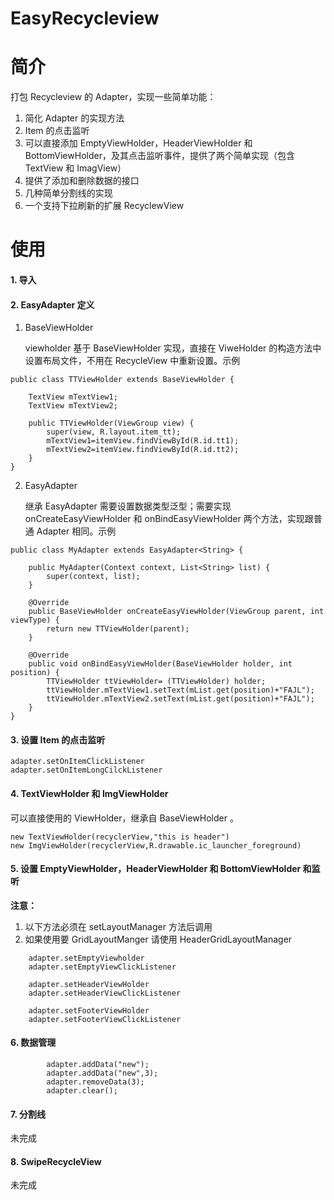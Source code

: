 # EasyRecycleview
# 简介
打包 Recycleview 的 Adapter，实现一些简单功能：
1. 简化 Adapter 的实现方法
2. Item 的点击监听
3. 可以直接添加 EmptyViewHolder，HeaderViewHolder 和 BottomViewHolder，及其点击监听事件，提供了两个简单实现（包含 TextView 和 ImagView）
4. 提供了添加和删除数据的接口
5. 几种简单分割线的实现
6. 一个支持下拉刷新的扩展 RecyclewView

# 使用

#### 1. 导入

#### 2. EasyAdapter 定义

1. BaseViewHolder
    
    viewholder 基于 BaseViewHolder 实现，直接在 ViweHolder 的构造方法中设置布局文件，不用在 RecycleView 中重新设置。示例

```
public class TTViewHolder extends BaseViewHolder {

    TextView mTextView1;
    TextView mTextView2;

    public TTViewHolder(ViewGroup view) {
        super(view, R.layout.item_tt);
        mTextView1=itemView.findViewById(R.id.tt1);
        mTextView2=itemView.findViewById(R.id.tt2);
    }
}
```



2. EasyAdapter

    继承 EasyAdapter 需要设置数据类型泛型；需要实现 onCreateEasyViewHolder 和 onBindEasyViewHolder 两个方法，实现跟普通 Adapter 相同。示例
```
public class MyAdapter extends EasyAdapter<String> {

    public MyAdapter(Context context, List<String> list) {
        super(context, list);
    }

    @Override
    public BaseViewHolder onCreateEasyViewHolder(ViewGroup parent, int viewType) {
        return new TTViewHolder(parent);
    }

    @Override
    public void onBindEasyViewHolder(BaseViewHolder holder, int position) {
        TTViewHolder ttViewHolder= (TTViewHolder) holder;
        ttViewHolder.mTextView1.setText(mList.get(position)+"FAJL");
        ttViewHolder.mTextView2.setText(mList.get(position)+"FAJL");
    }
}

```
#### 3. 设置 Item 的点击监听

```
adapter.setOnItemClickListener
adapter.setOnItemLongCilckListener
```


#### 4. TextViewHolder 和 ImgViewHolder
可以直接使用的 ViewHolder，继承自 BaseViewHolder 。

```
new TextViewHolder(recyclerView,"this is header")
new ImgViewHolder(recyclerView,R.drawable.ic_launcher_foreground)
```

#### 5. 设置 EmptyViewHolder，HeaderViewHolder 和 BottomViewHolder 和监听

**注意：**
1. 以下方法必须在 setLayoutManager 方法后调用
2. 如果使用要 GridLayoutManger 请使用 HeaderGridLayoutManager

```
    adapter.setEmptyViewholder
    adapter.setEmptyViewClickListener

    adapter.setHeaderViewHolder
    adapter.setHeaderViewClickListener
        
    adapter.setFooterViewHolder
    adapter.setFooterViewClickListener
```

#### 6. 数据管理

```
        adapter.addData("new");
        adapter.addData("new",3);
        adapter.removeData(3);
        adapter.clear();
```

#### 7. 分割线
未完成
#### 8. SwipeRecycleView
未完成
